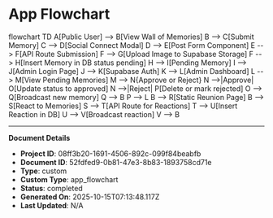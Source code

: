 # App Flowchart

flowchart TD
    A[Public User] --> B[View Wall of Memories]
    B --> C[Submit Memory]
    C --> D[Social Connect Modal]
    D --> E[Post Form Component]
    E --> F[API Route Submission]
    F --> G[Upload Image to Supabase Storage]
    F --> H[Insert Memory in DB status pending]
    H --> I[Pending Memory]
    I --> J[Admin Login Page]
    J --> K[Supabase Auth]
    K --> L[Admin Dashboard]
    L --> M[View Pending Memories]
    M --> N{Approve or Reject}
    N -->|Approve| O[Update status to approved]
    N -->|Reject| P[Delete or mark rejected]
    O --> Q[Broadcast new memory]
    Q --> B
    P --> L
    B --> R[Static Reunion Page]
    B --> S[React to Memories]
    S --> T[API Route for Reactions]
    T --> U[Insert Reaction in DB]
    U --> V[Broadcast reaction]
    V --> B

---
**Document Details**
- **Project ID**: 08ff3b20-1691-4506-892c-099f84beabfb
- **Document ID**: 52fdfed9-0b81-47e3-8b83-1893758cd71e
- **Type**: custom
- **Custom Type**: app_flowchart
- **Status**: completed
- **Generated On**: 2025-10-15T07:13:48.117Z
- **Last Updated**: N/A
